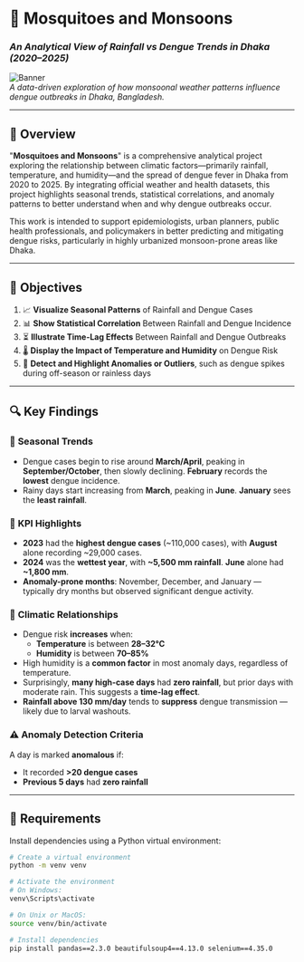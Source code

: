 # 🦟 Mosquitoes and Monsoons  
### *An Analytical View of Rainfall vs Dengue Trends in Dhaka (2020–2025)*

![Banner](https://img.shields.io/badge/Dengue%20Analysis-2020--2025-blue)  
*A data-driven exploration of how monsoonal weather patterns influence dengue outbreaks in Dhaka, Bangladesh.*

---

## 📌 Overview

"**Mosquitoes and Monsoons**" is a comprehensive analytical project exploring the relationship between climatic factors—primarily rainfall, temperature, and humidity—and the spread of dengue fever in Dhaka from 2020 to 2025. By integrating official weather and health datasets, this project highlights seasonal trends, statistical correlations, and anomaly patterns to better understand when and why dengue outbreaks occur.

This work is intended to support epidemiologists, urban planners, public health professionals, and policymakers in better predicting and mitigating dengue risks, particularly in highly urbanized monsoon-prone areas like Dhaka.

---

## 🎯 Objectives

1. 📈 **Visualize Seasonal Patterns** of Rainfall and Dengue Cases  
2. 📊 **Show Statistical Correlation** Between Rainfall and Dengue Incidence  
3. ⏳ **Illustrate Time-Lag Effects** Between Rainfall and Dengue Outbreaks  
4. 🌡️ **Display the Impact of Temperature and Humidity** on Dengue Risk  
5. 🚨 **Detect and Highlight Anomalies or Outliers**, such as dengue spikes during off-season or rainless days

---

## 🔍 Key Findings

### 📆 **Seasonal Trends**
- Dengue cases begin to rise around **March/April**, peaking in **September/October**, then slowly declining. **February** records the **lowest** dengue incidence.
- Rainy days start increasing from **March**, peaking in **June**. **January** sees the **least rainfall**.

### 📌 **KPI Highlights**
- **2023** had the **highest dengue cases** (~110,000 cases), with **August** alone recording ~29,000 cases.
- **2024** was the **wettest year**, with **~5,500 mm rainfall**. **June** alone had **~1,800 mm**.
- **Anomaly-prone months**: November, December, and January — typically dry months but observed significant dengue activity.

### 🔁 **Climatic Relationships**
- Dengue risk **increases** when:
  - **Temperature** is between **28–32°C**
  - **Humidity** is between **70–85%**
- High humidity is a **common factor** in most anomaly days, regardless of temperature.
- Surprisingly, **many high-case days** had **zero rainfall**, but prior days with moderate rain. This suggests a **time-lag effect**.
- **Rainfall above 130 mm/day** tends to **suppress** dengue transmission — likely due to larval washouts.

### ⚠️ **Anomaly Detection Criteria**
A day is marked **anomalous** if:
- It recorded **>20 dengue cases**
- **Previous 5 days** had **zero rainfall**

---

## 🧰 Requirements

Install dependencies using a Python virtual environment:

```bash
# Create a virtual environment
python -m venv venv

# Activate the environment
# On Windows:
venv\Scripts\activate

# On Unix or MacOS:
source venv/bin/activate

# Install dependencies
pip install pandas==2.3.0 beautifulsoup4==4.13.0 selenium==4.35.0
